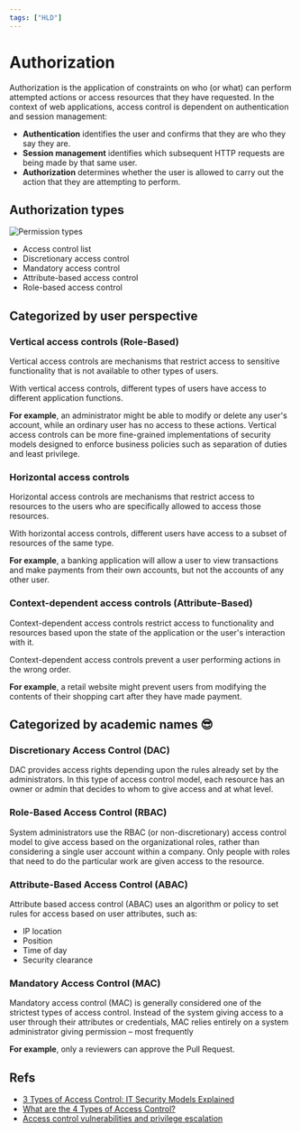 ```yaml
---
tags: ["HLD"]
---
```


# Authorization

Authorization is the application of constraints on who (or what) can perform attempted actions or access resources that they have requested. In the context of web applications, access control is dependent on authentication and session management:
- **Authentication** identifies the user and confirms that they are who they say they are.
- **Session management** identifies which subsequent HTTP requests are being made by that same user.
- **Authorization** determines whether the user is allowed to carry out the action that they are attempting to perform.

<TagLinks />

## Authorization types
![Permission types](https://i.pinimg.com/originals/b9/fc/ee/b9fceeef7532a3720682830b3e4664cf.jpg)

- Access control list
- Discretionary access control
- Mandatory access control 
- Attribute-based access control
- Role-based access control


## Categorized by user perspective 

### Vertical access controls (Role-Based)

Vertical access controls are mechanisms that restrict access to sensitive functionality that is not available to other types of users.

With vertical access controls, different types of users have access to different application functions. 

**For example**, an administrator might be able to modify or delete any user's account, while an ordinary user has no access to these actions. Vertical access controls can be more fine-grained implementations of security models designed to enforce business policies such as separation of duties and least privilege.


### Horizontal access controls 

Horizontal access controls are mechanisms that restrict access to resources to the users who are specifically allowed to access those resources.

With horizontal access controls, different users have access to a subset of resources of the same type. 

**For example**, a banking application will allow a user to view transactions and make payments from their own accounts, but not the accounts of any other user.

### Context-dependent access controls (Attribute-Based)

Context-dependent access controls restrict access to functionality and resources based upon the state of the application or the user's interaction with it.

Context-dependent access controls prevent a user performing actions in the wrong order. 

**For example**, a retail website might prevent users from modifying the contents of their shopping cart after they have made payment.


## Categorized by academic names 😎

### Discretionary Access Control (DAC)

DAC provides access rights depending upon the rules already set by the administrators. In this type of access control model, each resource has an owner or admin that decides to whom to give access and at what level. 

### Role-Based Access Control (RBAC)

System administrators use the RBAC (or non-discretionary) access control model to give access based on the organizational roles, rather than considering a single user account within a company. Only people with roles that need to do the particular work are given access to the resource.


### Attribute-Based Access Control (ABAC)

Attribute based access control (ABAC) uses an algorithm or policy to set rules for access based on user attributes, such as: 
- IP location
- Position
- Time of day
- Security clearance


### Mandatory Access Control (MAC)

Mandatory access control (MAC) is generally considered one of the strictest types of access control. Instead of the system giving access to a user through their attributes or credentials, MAC relies entirely on a system administrator giving permission – most frequently

**For example**, only a reviewers can approve the Pull Request.

## Refs
- [3 Types of Access Control: IT Security Models Explained](https://www.strongdm.com/blog/types-of-access-control)
- [What are the 4 Types of Access Control?](https://www.threatblockr.com/blog/4-types-of-access-control/)
- [Access control vulnerabilities and privilege escalation](https://portswigger.net/web-security/access-control)